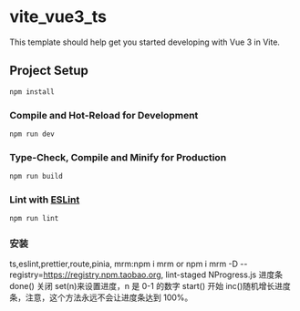 # vite_vue3_ts

This template should help get you started developing with Vue 3 in Vite.

## Project Setup

```sh
npm install
```

### Compile and Hot-Reload for Development

```sh
npm run dev
```

### Type-Check, Compile and Minify for Production

```sh
npm run build
```

### Lint with [ESLint](https://eslint.org/)

```sh
npm run lint
```

### 安装

ts,eslint,prettier,route,pinia,
mrm:npm i mrm or npm i mrm -D --registry=https://registry.npm.taobao.org,
lint-staged
NProgress.js 进度条
done() 关闭
set(n)来设置进度，n 是 0-1 的数字
start() 开始
inc()随机增长进度条，注意，这个方法永远不会让进度条达到 100%。
